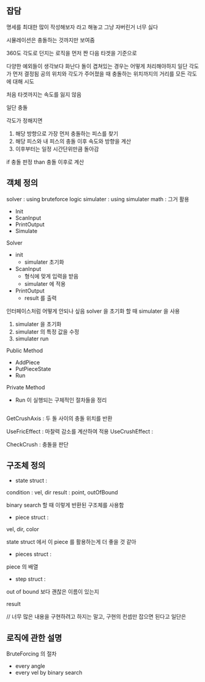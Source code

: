 ## 잡담

명세를 최대한 많이 작성해보자
라고 해놓고 그냥 자버린거 너무 싫다

시뮬레이션은 충돌하는 것까지만 보여줌

360도 각도로 던지는 로직을 먼저 짠 다음
타겟을 기준으로 


다양한 예외들이 생각보다 화난다 돌이 겹쳐있는 경우는 어떻게 처리해야하지
일단 각도가 먼저 결정됨
공의 위치와 각도가 주어졌을 때 충돌하는 위치까지의 거리를 모든 각도에 대해 시도

처음 타겟까지는 속도를 잃지 않음

일단 충돌



각도가 정해지면
1. 해당 방향으로 가장 먼저 충돌하는 피스를 찾기
2. 해당 피스와 내 피스의 충돌 이후 속도와 방향을 계산
3. 이후부터는 일정 시간단위만큼 돌아감

if 충돌 판정 than 충돌 이후로 계산











## 객체 정의

solver : using bruteforce logic
simulater : using simulater
math : 그거 활용



<Solver>

- Init
- ScanInput
- PrintOutput
- Simulate



Solver
- init
    - simulater 초기화
- ScanInput
    - 형식에 맞게 입력을 받음
    - simulater 에 적용
- PrintOutput
    - result 를 출력



인터페이스처럼 어떻게 안되나 싶음
solver 을 초기화 할 때 simulater 을 사용

1. simulater 을 초기화
2. simulater 의 특정 값을 수정
3. simulater run



<Simulater>

Public Method
- AddPiece
- PutPieceState
- Run

Private Method
- Run 이 실행되는 구체적인 절차들을 정리



<Math>

GetCrushAxis : 두 돌 사이의 충돌 위치를 반환

UseFricEffect : 마찰력 감소를 계산하여 적용
UseCrushEffect : 

CheckCrush : 충돌을 판단



## 구조체 정의

- state struct :

condition : vel, dir
result : point, outOfBound

binary search 할 때 이렇게 반환된 구조체를 사용함



- piece struct :

vel, dir, color

state struct 에서 이 piece 를 활용하는게 더 좋을 것 같아


- pieces struct :

piece 의 배열





- step struct :






out of bound 보다 괜찮은 이름이 있는지


result 




// 너무 많은 내용을 구현하려고 하지는 말고, 구현의 컨셉만 잡으면 된다고 일단은





## 로직에 관한 설명



BruteForcing 의 절차
- every angle
- every vel by binary search






